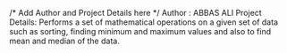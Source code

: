 /* Add Author and Project Details here */
Author : ABBAS ALI
Project Details: Performs a set of mathematical operations on a given set of data such as sorting, finding minimum and maximum values and also to find mean and median of the data.
